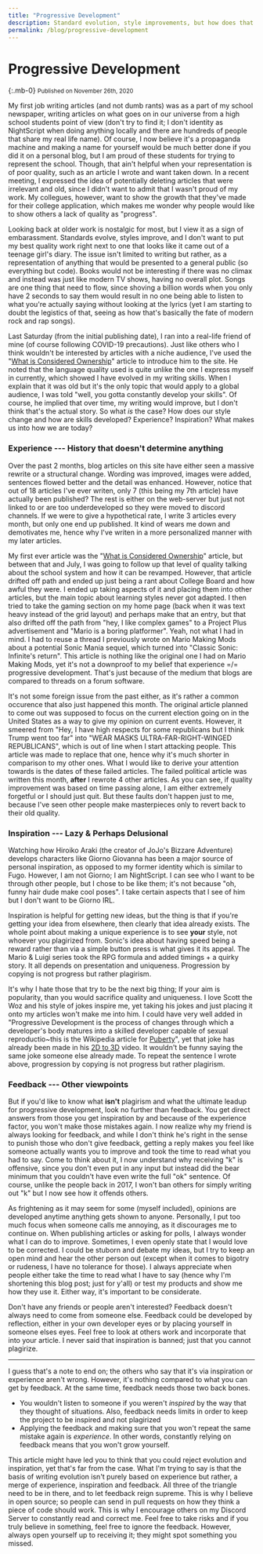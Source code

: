 ```yaml
---
title: "Progressive Development"
description: Standard evolution, style improvements, but how does that all work?
permalink: /blog/progressive-development
---
```


# Progressive Development
{:.mb-0}
<small class="font-italic font-weight-light font-underline">Published on November 26th, 2020</small>

My first job writing articles (and not dumb rants) was as a part of my school newspaper, writing articles on what goes on in our universe from a high school students point of view (don't try to find it; I don't identity as NightScript when doing anything locally and there are hundreds of people that share my real life name). Of course, I now believe it's a propaganda machine and making a name for yourself would be much better done if you did it on a personal blog, but I am proud of these students for trying to represent the school. Though, that ain't helpful when your representation is of poor quality, such as an article I wrote and want taken down. In a recent meeting, I expressed the idea of potentially deleting articles that were irrelevant and old, since I didn't want to admit that I wasn't proud of my work. My collegues, however, want to show the growth that they've made for their college application, which makes me wonder why people would like to show others a lack of quality as "progress".

Looking back at older work is nostalgic for most, but I view it as a sign of embarassment. Standards evolve, styles improve, and I don't want to put my best quality work right next to one that looks like it came out of a teenage girl's diary. The issue isn't limited to writing but rather, as a representation of anything that would be presented to a general public (so everything but code). Books would not be interesting if there was no climax and instead was just like modern TV shows, having no overall plot. Songs are one thing that need to flow, since shoving a billion words when you only have 2 seconds to say them would result in no one being able to listen to what you're actually saying without looking at the lyrics (yet I am starting to doubt the legistics of that, seeing as how that's basically the fate of modern rock and rap songs).

Last Saturday (from the initial publishing date), I ran into a real-life friend of mine (of course following COVID-19 precautions). Just like others who I think wouldn't be interested by articles with a niche audience, I've used the "[What is Considered Ownership](/blog/ownership-issues)" article to introduce him to the site. He noted that the language quality used is quite unlike the one I express myself in currently, which showed I have evolved in my writing skills. When I explain that it was old but it's the only topic that would apply to a global audience, I was told "well, you gotta constantly develop your skills". Of course, he implied that over time, my writing would improve, but I don't think that's the actual story. So what *is* the case? How does our style change and how are skills developed? Experience? Inspiration? What makes us into how we are today?

### Experience --- History that doesn't determine anything

Over the past 2 months, blog articles on this site have either seen a massive rewrite or a structural change. Wording was improved, images were added, sentences flowed better and the detail was enhanced. However, notice that out of 18 articles I've ever writen, only 7 (this being my 7th article) have actually been published? The rest is either on the web-server but just not linked to or are too underdeveloped so they were moved to discord channels. If we were to give a hypothetical rate, I write 3 articles every month, but only one end up published. It kind of wears me down and demotivates me, hence why I've writen in a more personalized manner with my later articles.

My first ever article was the "[What is Considered Ownership](/blog/ownership-issues)" article, but between that and July, I was going to follow up that level of quality talking about the school system and how it can be revamped. However, that article drifted off path and ended up just being a rant about College Board and how awful they were. I ended up taking aspects of it and placing them into other articles, but the main topic about learning styles never got adapted. I then tried to take the gaming section on my home page (back when it was text heavy instead of the grid layout) and perhaps make that an entry, but that also drifted off the path from "hey, I like complex games" to a Project Plus advertisement and "Mario is a boring platformer". Yeah, not what I had in mind. I had to reuse a thread I previously wrote on Mario Making Mods about a potential Sonic Mania sequel, which turned into "Classic Sonic: Infinite's return". This article is nothing like the original one I had on Mario Making Mods, yet it's not a downproof to my belief that experience =/= progressive development. That's just because of the medium that blogs are compared to threads on a forum software.

It's not some foreign issue from the past either, as it's rather a common occurence that also just happened this month. The original article planned to come out was supposed to focus on the current election going on in the United States as a way to give my opinion on current events. However, it smeered from "Hey, I have high respects for some republicans but I think Trump went too far" into "WEAR MASKS ULTRA-FAR-RIGHT-WINGED REPUBLICANS", which is out of line when I start attacking people. This article was made to replace that one, hence why it's much shorter in comparison to my other ones. What I would like to derive your attention towards is the dates of these failed articles. The failed political article was written this month, **after** I rewrote 4 other articles. As you can see, if quality improvement was based on time passing alone, I am either extremely forgetful or I should just quit. But these faults don't happen just to me, because I've seen other people make masterpieces only to revert back to their old quality.

### Inspiration --- Lazy & Perhaps Delusional

Watching how Hiroiko Araki (the creator of JoJo's Bizzare Adventure) develops characters like Giorno Giovanna has been a major source of personal inspiration, as opposed to my former identity which is similar to Fugo. However, I am not Giorno; I am NightScript. I can see who I want to be through other people, but I chose to be like them; it's not because "oh, funny hair dude make cool poses". I take certain aspects that I see of him but I don't want to be Giorno IRL.

Inspiration is helpful for getting new ideas, but the thing is that if you're getting your idea from elsewhere, then clearly that idea already exists. The whole point about making a unique experience is to see **your** style, not whoever you plagirized from. Sonic's idea about having speed being a reward rather than via a simple button press is what gives it its appeal. The Mario & Luigi series took the RPG formula and added timings + a quirky story. It all depends on presentation and uniqueness. Progression by copying is not progress but rather plagirism.

It's why I hate those that try to be the next big thing; If your aim is popularity, than you would sacrifice quality and uniqueness. I love Scott the Woz and his style of jokes inspire me, yet taking his jokes and just placing it onto my articles won't make me into him. I could have very well added in "Progressive Development is the process of changes through which a developer's body matures into a skilled developer capable of sexual reproductio~this is the Wikipedia article for [Puberty](https://en.wikipedia.org/wiki/Puberty)", yet that joke has already been made in his [2D to 3D](https://youtu.be/tX5SPXE_ZV4?t=89) video. It wouldn't be funny saying the same joke someone else already made. To repeat the sentence I wrote above, progression by copying is not progress but rather plagirism.

### Feedback --- Other viewpoints

But if you'd like to know what **isn't** plagirism and what the ultimate leadup for progressive development, look no further than feedback. You get direct answers from those you get inspiration by and because of the experience factor, you won't make those mistakes again. I now realize why my friend is always looking for feedback, and while I don't think he's right in the sense to punish those who don't give feedback, getting a reply makes you feel like someone actually wants you to improve and took the time to read what you had to say. Come to think about it, I now understand why receiving "k" is offensive, since you don't even put in any input but instead did the bear minimum that you couldn't have even write the full "ok" sentence. Of course, unlike the people back in 2017, I won't ban others for simply writing out "k" but I now see how it offends others.

As frightening as it may seem for some (myself included), opinions are developed anytime anything gets shown to anyone. Personally, I put too much focus when someone calls me annoying, as it discourages me to continue on. When publishing articles or asking for polls, I always wonder what I can do to improve. Sometimes, I even openly state that I would love to be corrected. I could be stuborn and debate my ideas, but I try to keep an open mind and hear the other person out (except when it comes to bigotry or rudeness, I have no tolerance for those). I always appreciate when people either take the time to read what I have to say (hence why I'm shortening this blog post; just for y'all) or test my products and show me how they use it. Either way, it's important to be considerate.

Don't have any friends or people aren't interested? Feedback doesn't always need to come from someone else. Feedback could be developed by reflection, either in your own developer eyes or by placing yourself in someone elses eyes. Feel free to look at others work and incorporate that into your article. I never said that inspiration is banned; just that you cannot plagirize.

-----

I guess that's a note to end on; the others who say that it's via inspiration or experience aren't wrong. However, it's nothing compared to what you can get by feedback. At the same time, feedback needs those two back bones.

- You wouldn't listen to someone if you weren't *inspired* by the way that they thought of situations. Also, feedback needs limits in order to keep the project to be inspired and not plagirized
- Applying the feedback and making sure that you won't repeat the same mistake again is *experience*. In other words, constantly relying on feedback means that you won't grow yourself.

This article might have led you to think that you could reject evolution and inspiration, yet that's far from the case. What I'm trying to say is that the basis of writing evolution isn't purely based on experience but rather, a merge of experience, inspiration and feedback. All three of the triangle need to be in there, and to let feedback reign supreme. This is why I believe in open source; so people can send in pull requests on how they think a piece of code should work. This is why I encourage others on my Discord Server to constantly read and correct me. Feel free to take risks and if you truly believe in something, feel free to ignore the feedback. However, always open yourself up to receiving it; they might spot something you missed.